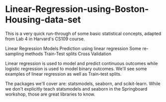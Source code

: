 # Linear-Regression-using-Boston-Housing-data-set

This is a very quick run-through of some basic statistical concepts, adapted from Lab 4 in Harvard's CS109 course.

Linear Regression Models
Prediction using linear regression
Some re-sampling methods
Train-Test splits
Cross Validation

Linear regression is used to model and predict continuous outcomes while logistic regression is used to model binary outcomes. We'll see some examples of linear regression as well as Train-test splits.

The packages we'll cover are: statsmodels, seaborn, and scikit-learn. While we don't explicitly teach statsmodels and seaborn in the Springboard workshop, those are great libraries to know.
